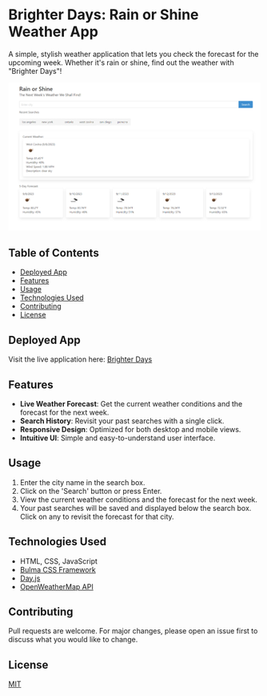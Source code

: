 # Brighter Days: Rain or Shine Weather App

A simple, stylish weather application that lets you check the forecast for the upcoming week. Whether it's rain or shine, find out the weather with "Brighter Days"!

![Screenshot of Brighter Days Application](/BB.png)

## Table of Contents

- [Deployed App](#deployed-app)
- [Features](#features)
- [Usage](#usage)
- [Technologies Used](#technologies-used)
- [Contributing](#contributing)
- [License](#license)

## Deployed App

Visit the live application here: [Brighter Days](https://dustinii.github.io/weather-dashboard/)


## Features

- **Live Weather Forecast**: Get the current weather conditions and the forecast for the next week.
- **Search History**: Revisit your past searches with a single click.
- **Responsive Design**: Optimized for both desktop and mobile views.
- **Intuitive UI**: Simple and easy-to-understand user interface.

## Usage

1. Enter the city name in the search box.
2. Click on the 'Search' button or press Enter.
3. View the current weather conditions and the forecast for the next week.
4. Your past searches will be saved and displayed below the search box. Click on any to revisit the forecast for that city.

## Technologies Used

- HTML, CSS, JavaScript
- [Bulma CSS Framework](https://bulma.io/)
- [Day.js](https://day.js.org/)
- [OpenWeatherMap API](https://openweathermap.org/api)

## Contributing

Pull requests are welcome. For major changes, please open an issue first to discuss what you would like to change.

## License

[MIT](https://choosealicense.com/licenses/mit/)
